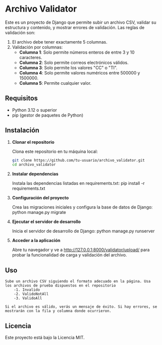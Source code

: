 # Archivo Validator

Este es un proyecto de Django que permite subir un archivo CSV, validar su estructura y contenido, y mostrar errores de validación. Las reglas de validación son:

1. El archivo debe tener exactamente 5 columnas.
2. Validación por columnas:
   - **Columna 1**: Solo permite números enteros de entre 3 y 10 caracteres.
   - **Columna 2**: Solo permite correos electrónicos válidos.
   - **Columna 3**: Solo permite los valores "CC" o "TI".
   - **Columna 4**: Solo permite valores numéricos entre 500000 y 1500000.
   - **Columna 5**: Permite cualquier valor.

## Requisitos

- Python 3.12 o superior
- pip (gestor de paquetes de Python)

## Instalación

1. **Clonar el repositorio**

   Clona este repositorio en tu máquina local:

   ```bash
   git clone https://github.com/tu-usuario/archivo_validator.git
   cd archivo_validator

2. **Instalar dependencias**

    Instala las dependencias listadas en requirements.txt:
        pip install -r requirements.txt

3. **Configuración del proyecto**

    Crea las migraciones iniciales y configura la base de datos de Django:
        python manage.py migrate

4. **Ejecutar el servidor de desarrollo**

     Inicia el servidor de desarrollo de Django:
        python manage.py runserver

5. **Acceder a la aplicación**

    Abre tu navegador y ve a http://127.0.0.1:8000/validator/upload/ para probar la funcionalidad de carga y validación del archivo.

## Uso

    Sube un archivo CSV siguiendo el formato adecuado en la página. Usa los archivos de prueba dispuestos en el repositorio
        -1. Invalido
        -2. ValidoNotAll
        -3. ValidoAll

    Si el archivo es válido, verás un mensaje de éxito. Si hay errores, se mostrarán con la fila y columna donde ocurrieron.

## Licencia

Este proyecto está bajo la Licencia MIT.

